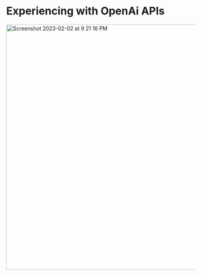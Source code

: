 # Experiencing with OpenAi APIs




<img width="654" alt="Screenshot 2023-02-02 at 9 21 16 PM" src="https://user-images.githubusercontent.com/49570980/216497150-076bbfe4-4307-4094-856a-b87a8d252432.png">
